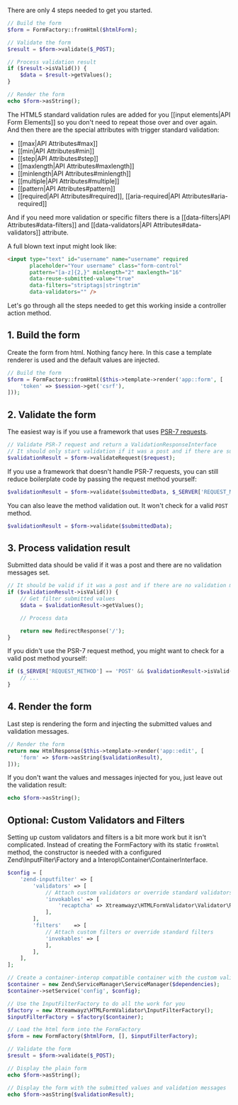 There are only 4 steps needed to get you started.

```php
// Build the form
$form = FormFactory::fromHtml($htmlForm);

// Validate the form
$result = $form->validate($_POST);

// Process validation result
if ($result->isValid()) {
    $data = $result->getValues();
}

// Render the form
echo $form->asString();
```

The HTML5 standard validation rules are added for you [[input elements|API Form Elements]] so you don't need to 
repeat those over and over again. And then there are the special attributes with trigger standard validation: 
- [[max|API Attributes#max]]
- [[min|API Attributes#min]]
- [[step|API Attributes#step]]
- [[maxlength|API Attributes#maxlength]]
- [[minlength|API Attributes#minlength]]
- [[multiple|API Attributes#multiple]]
- [[pattern|API Attributes#pattern]]
- [[required|API Attributes#required]], [[aria-required|API Attributes#aria-required]]

And if you need more validation or specific filters there is a [[data-filters|API Attributes#data-filters]] and 
[[data-validators|API Attributes#data-validators]] attribute.

A full blown text input might look like:

```html
<input type="text" id="username" name="username" required
       placeholder="Your username" class="form-control"
       pattern="[a-z]{2,}" minlength="2" maxlength="16"
       data-reuse-submitted-value="true"
       data-filters="striptags|stringtrim"
       data-validators="" />
```

Let's go through all the steps needed to get this working inside a controller action method.

## 1. Build the form

Create the form from html. Nothing fancy here. In this case a template renderer is used and the default values are 
injected.

```php
// Build the form
$form = FormFactory::fromHtml($this->template->render('app::form', [
    'token' => $session->get('csrf'),
]));
```

## 2. Validate the form

The easiest way is if you use a framework that uses [PSR-7 requests](http://www.php-fig.org/psr/psr-7/).

```php
// Validate PSR-7 request and return a ValidationResponseInterface 
// It should only start validation if it was a post and if there are submitted values
$validationResult = $form->validateRequest($request);
```

If you use a framework that doesn't handle PSR-7 requests, you can still reduce boilerplate code by passing the 
request method yourself:

```php
$validationResult = $form->validate($submittedData, $_SERVER['REQUEST_METHOD']);
```

You can also leave the method validation out. It won't check for a valid `POST` method. 

```php
$validationResult = $form->validate($submittedData);
```

## 3. Process validation result

Submitted data should be valid if it was a post and there are no validation messages set. 

```php
// It should be valid if it was a post and if there are no validation messages
if ($validationResult->isValid()) {
    // Get filter submitted values
    $data = $validationResult->getValues();

    // Process data

    return new RedirectResponse('/');
}
```

If you didn't use the PSR-7 request method, you might want to check for a valid post method yourself:
 
```php
if ($_SERVER['REQUEST_METHOD'] == 'POST' && $validationResult->isValid()) {
    // ...
}
```

## 4. Render the form

Last step is rendering the form and injecting the submitted values and validation messages.

```php
// Render the form
return new HtmlResponse($this->template->render('app::edit', [
    'form' => $form->asString($validationResult),
]));
```

If you don't want the values and messages injected for you, just leave out the validation result:

```php
echo $form->asString();
```

## Optional: Custom Validators and Filters

Setting up custom validators and filters is a bit more work but it isn't complicated. Instead of creating the 
FormFactory with its static `fromHtml` method, the constructor is needed with a configured Zend\InputFilter\Factory 
and a Interop\Container\ContainerInterface. 

```php
$config = [
    'zend-inputfilter' => [
        'validators' => [
            // Attach custom validators or override standard validators
            'invokables' => [
                'recaptcha' => Xtreamwayz\HTMLFormValidator\Validator\RecaptchaValidator::class,
            ],
        ],
        'filters'    => [
            // Attach custom filters or override standard filters
            'invokables' => [
            ],
        ],
    ],
];

// Create a container-interop compatible container with the custom validator configuration
$container = new Zend\ServiceManager\ServiceManager($dependencies);
$container->setService('config', $config);

// Use the InputFilterFactory to do all the work for you
$factory = new Xtreamwayz\HTMLFormValidator\InputFilterFactory();
$inputFilterFactory = $factory($container);

// Load the html form into the FormFactory
$form = new FormFactory($htmlForm, [], $inputFilterFactory);

// Validate the form
$result = $form->validate($_POST);

// Display the plain form
echo $form->asString();

// Display the form with the submitted values and validation messages 
echo $form->asString($validationResult);
```
